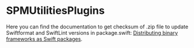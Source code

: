 # SPMUtilitiesPlugins



Here you can find the documentation to get checksum of .zip file to update Swiftformat and SwiftLint versions in package.swift: [Distributing binary frameworks as Swift packages](https://developer.apple.com/documentation/xcode/distributing-binary-frameworks-as-swift-packages/).

